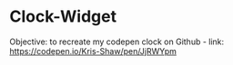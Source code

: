 # Clock-Widget

Objective: to recreate my codepen clock on Github - link: https://codepen.io/Kris-Shaw/pen/JjRWYpm

